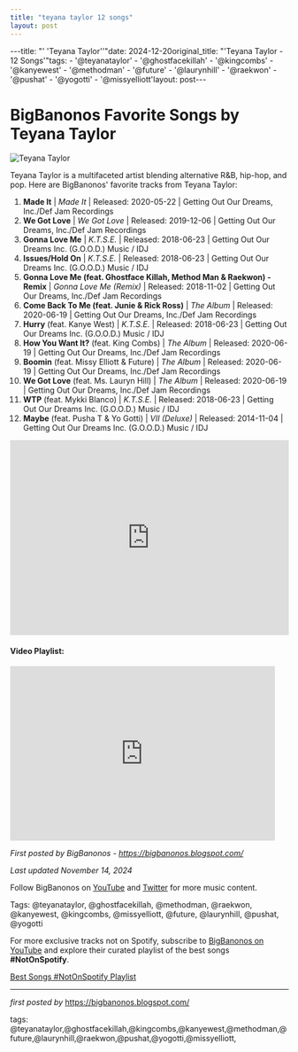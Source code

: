 ```yaml
---
title: "teyana taylor 12 songs"
layout: post
---
```

---title: "' 'Teyana Taylor''"date: 2024-12-20original_title: "'Teyana Taylor - 12 Songs'"tags:  - '@teyanataylor'  - '@ghostfacekillah'  - '@kingcombs'  - '@kanyewest'  - '@methodman'  - '@future'  - '@laurynhill'  - '@raekwon'  - '@pushat'  - '@yogotti'  - '@missyelliott'layout: post---<h1>BigBanonos Favorite Songs by Teyana Taylor</h1><img src="https://www.usmagazine.com/wp-content/uploads/2018/08/teyana-taylor-abs-11.jpg?crop=74px%2C113px%2C1895px%2C1071px&resize=1200%2C675&quality=86&strip=all" alt="Teyana Taylor"> <p>Teyana Taylor is a multifaceted artist blending alternative R&B, hip-hop, and pop. Here are BigBanonos' favorite tracks from Teyana Taylor:</p> <ol> <li><strong>Made It</strong> | <em>Made It</em> | Released: 2020-05-22 | Getting Out Our Dreams, Inc./Def Jam Recordings</li> <li><strong>We Got Love</strong> | <em>We Got Love</em> | Released: 2019-12-06 | Getting Out Our Dreams, Inc./Def Jam Recordings</li> <li><strong>Gonna Love Me</strong> | <em>K.T.S.E.</em> | Released: 2018-06-23 | Getting Out Our Dreams Inc. (G.O.O.D.) Music / IDJ</li> <li><strong>Issues/Hold On</strong> | <em>K.T.S.E.</em> | Released: 2018-06-23 | Getting Out Our Dreams Inc. (G.O.O.D.) Music / IDJ</li> <li><strong>Gonna Love Me (feat. Ghostface Killah, Method Man & Raekwon) - Remix</strong> | <em>Gonna Love Me (Remix)</em> | Released: 2018-11-02 | Getting Out Our Dreams, Inc./Def Jam Recordings</li> <li><strong>Come Back To Me (feat. Junie & Rick Ross)</strong> | <em>The Album</em> | Released: 2020-06-19 | Getting Out Our Dreams, Inc./Def Jam Recordings</li> <li><strong>Hurry</strong> (feat. Kanye West) | <em>K.T.S.E.</em> | Released: 2018-06-23 | Getting Out Our Dreams Inc. (G.O.O.D.) Music / IDJ</li> <li><strong>How You Want It?</strong> (feat. King Combs) | <em>The Album</em> | Released: 2020-06-19 | Getting Out Our Dreams, Inc./Def Jam Recordings</li> <li><strong>Boomin</strong> (feat. Missy Elliott & Future) | <em>The Album</em> | Released: 2020-06-19 | Getting Out Our Dreams, Inc./Def Jam Recordings</li> <li><strong>We Got Love</strong> (feat. Ms. Lauryn Hill) | <em>The Album</em> | Released: 2020-06-19 | Getting Out Our Dreams, Inc./Def Jam Recordings</li> <li><strong>WTP</strong> (feat. Mykki Blanco) | <em>K.T.S.E.</em> | Released: 2018-06-23 | Getting Out Our Dreams Inc. (G.O.O.D.) Music / IDJ</li> <li><strong>Maybe</strong> (feat. Pusha T & Yo Gotti) | <em>VII (Deluxe)</em> | Released: 2014-11-04 | Getting Out Our Dreams Inc. (G.O.O.D.) Music / IDJ</li></ol> <div> <iframe src="https://open.spotify.com/embed/playlist/2leeJnpzcVhFgQBLMIANoJ?utm_source=generator" width="100%" height="352" frameborder="0" allowfullscreen="" allow="autoplay; clipboard-write; encrypted-media; fullscreen; picture-in-picture" loading="lazy"></iframe></div> <h4>Video Playlist:</h4><iframe allow="accelerometer; autoplay; encrypted-media; gyroscope; picture-in-picture" allowfullscreen="" frameborder="0" height="315" src="https://www.youtube.com/embed/videoseries?list=PLtuNtuTatqI0YpS5GHGbhMOlFXjgpHFH5" width="95%"></iframe><br> <p><em>First posted by BigBanonos - <a href="https://bigbanonos.blogspot.com/">https://bigbanonos.blogspot.com/</a></em></p><p><em>Last updated November 14, 2024</em></p><p>Follow BigBanonos on <a href="https://www.youtube.com/@BigBanonos">YouTube</a> and <a href="https://x.com/bigbanonos">Twitter</a> for more music content.</p><p>Tags: @teyanataylor, @ghostfacekillah, @methodman, @raekwon, @kanyewest, @kingcombs, @missyelliott, @future, @laurynhill, @pushat, @yogotti</p><!--Subscribe and Playlist Links--><div>    <p>For more exclusive tracks not on Spotify, subscribe to <a href="https://www.youtube.com/@BigBanonos" target="_blank">BigBanonos on YouTube</a> and explore their curated playlist of the best songs <strong>#NotOnSpotify</strong>.</p>    <p><a href="https://www.youtube.com/playlist?list=PLtuNtuTatqI0kFahUCbtbfenC_ET5O_tr" target="_blank">Best Songs #NotOnSpotify Playlist<br /></a></p></div><hr /><p><em>first posted by</em> <a href="https://bigbanonos.blogspot.com/" rel="noopener" target="_new">https://bigbanonos.blogspot.com/</a></p><p>tags: @teyanataylor,@ghostfacekillah,@kingcombs,@kanyewest,@methodman,@future,@laurynhill,@raekwon,@pushat,@yogotti,@missyelliott,</p>